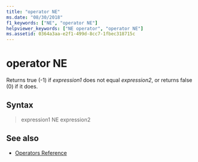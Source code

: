 ```yaml
---
title: "operator NE"
ms.date: "08/30/2018"
f1_keywords: ["NE", "operator NE"]
helpviewer_keywords: ["NE operator", "operator NE"]
ms.assetid: 0364a3aa-e2f1-499d-8cc7-1fbec318715c
---
```

# operator NE

Returns true (-1) if *expression1* does not equal *expression2*, or returns false (0) if it does.

## Syntax

> expression1 NE expression2

## See also

- [Operators Reference](../../assembler/masm/operators-reference.md)
